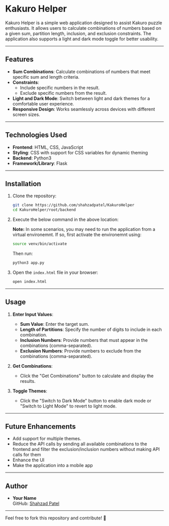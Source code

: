 # Kakuro Helper

Kakuro Helper is a simple web application designed to assist Kakuro puzzle enthusiasts. It allows users to calculate combinations of numbers based on a given sum, partition length, inclusion, and exclusion constraints. The application also supports a light and dark mode toggle for better usability.

---

## Features

- **Sum Combinations**: Calculate combinations of numbers that meet specific sum and length criteria.
- **Constraints**:
  - Include specific numbers in the result.
  - Exclude specific numbers from the result.
- **Light and Dark Mode**: Switch between light and dark themes for a comfortable user experience.
- **Responsive Design**: Works seamlessly across devices with different screen sizes.

---

## Technologies Used

- **Frontend**: HTML, CSS, JavaScript
- **Styling**: CSS with support for CSS variables for dynamic theming
- **Backend**: Python3
- **Framework/Library**: Flask

---

## Installation

1. Clone the repository:
   ```bash
   git clone https://github.com/shahzadpatel/KakuroHelper
   cd KakuroHelper/root/backend
   ```
2. Execute the below command in the above location: 
   
   **Note:** In some scenarios, you may need to run the application from a virtual environemnt. If so, first activate the environemnt using:
   ```bash
   source venv/bin/activate
   ```
   Then run:
   ```bash
   python3 app.py
   ```

2. Open the `index.html` file in your browser:
   ```bash
   open index.html
   ```

---

## Usage

1. **Enter Input Values**:
   - **Sum Value**: Enter the target sum.
   - **Length of Partitions**: Specify the number of digits to include in each combination.
   - **Inclusion Numbers**: Provide numbers that must appear in the combinations (comma-separated).
   - **Exclusion Numbers**: Provide numbers to exclude from the combinations (comma-separated).

2. **Get Combinations**:
   - Click the "Get Combinations" button to calculate and display the results.

3. **Toggle Themes**:
   - Click the "Switch to Dark Mode" button to enable dark mode or "Switch to Light Mode" to revert to light mode.

---

## Future Enhancements

- Add support for multiple themes.
- Reduce the API calls by sending all available combinations to the frontend and filter the exclusion/inclusion numbers without making API calls for them
- Enhance the UI
- Make the application into a mobile app

---

## Author

- **Your Name**  
  GitHub: [Shahzad Patel](https://github.com/shahzadpatel)

---

Feel free to fork this repository and contribute! 🎉
